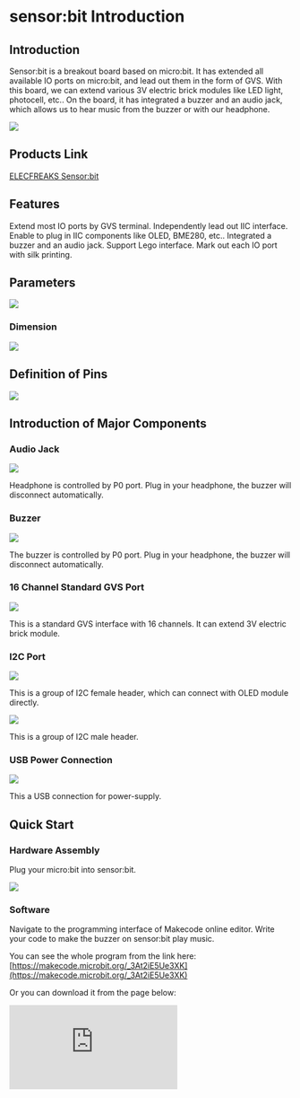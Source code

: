 # sensor:bit Introduction

## Introduction


Sensor:bit is a breakout board based on micro:bit. It has extended all available IO ports on micro:bit, and lead out them in the form of GVS. With this board, we can extend various 3V electric brick modules like LED light, photocell, etc.. On the board, it has integrated a buzzer and an audio jack, which allows us to hear music from the buzzer or with our headphone.

![](./images/urCCzAZ.jpg)
## Products Link

[ELECFREAKS Sensor:bit](https://www.elecfreaks.com/sonar-bit-for-micro-bit-ultrasonic-sensor-distance-measuring-3v-5v.html)


## Features


 Extend most IO ports by GVS terminal.
 Independently lead out IIC interface. Enable to plug in IIC components like OLED, BME280, etc..
 Integrated a buzzer and an audio jack.
 Support Lego interface.
 Mark out each IO port with silk printing.


## Parameters


![](./images/vfejZke.png)

### Dimension

![](./images/4SpGBG6.png)


## Definition of Pins


![](./images/GyigPRt.png)

## Introduction of Major Components


### Audio Jack

![](./images/0iA1JlU.png)

Headphone is controlled by P0 port. Plug in your headphone, the buzzer will disconnect automatically.

### Buzzer

![](./images/TyBn9U6.png)

The buzzer is controlled by P0 port. Plug in your headphone, the buzzer will disconnect automatically.

### 16 Channel Standard GVS Port

![](./images/lu64mbc.png)

This is a standard GVS interface with 16 channels. It can extend 3V electric brick module.

### I2C Port

![](./images/AzBhRRS.png)

This is a group of I2C female header, which can connect with OLED module directly.

![](./images/VEl3AeH.png)

This is a group of I2C male header.

### USB Power Connection

![](./images/sensor_bit_01.png)

This a USB connection for power-supply.


## Quick Start


### Hardware Assembly

Plug your micro:bit into sensor:bit.

![](./images/WLLJgP2.jpg)

### Software

Navigate to the programming interface of Makecode online editor. Write your code to make the buzzer on sensor:bit play music.

You can see the whole program from the link here: [https://makecode.microbit.org/_3At2iE5Ue3XK](https://makecode.microbit.org/_3At2iE5Ue3XK)

Or you can download it from the page below:

<div
    style={{
        position: 'relative',
        paddingBottom: '60%',
        overflow: 'hidden',
    }}
>
    <iframe
        src="https://makecode.microbit.org/_3At2iE5Ue3XK"
        frameborder="0"
        sandbox="allow-popups allow-forms allow-scripts allow-same-origin"
        style={{
            position: 'absolute',
            width: '100%',
            height: '100%',
        }}
    />
</div>


### Result

Press button A on micro:bit, the buzzer starts to play music. Plug in your headphone to sensor:bit, the buzzer stops playing music, and you can hear the music with your headphone.


## FAQ
